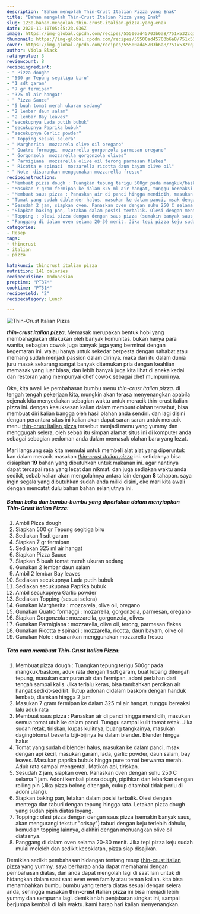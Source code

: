 ```yaml
---
description: "Bahan mengolah Thin-Crust Italian Pizza yang Enak"
title: "Bahan mengolah Thin-Crust Italian Pizza yang Enak"
slug: 1230-bahan-mengolah-thin-crust-italian-pizza-yang-enak
date: 2020-11-10T05:45:23.036Z
image: https://img-global.cpcdn.com/recipes/55500ad45703b6a8/751x532cq70/thin-crust-italian-pizza-foto-resep-utama.jpg
thumbnail: https://img-global.cpcdn.com/recipes/55500ad45703b6a8/751x532cq70/thin-crust-italian-pizza-foto-resep-utama.jpg
cover: https://img-global.cpcdn.com/recipes/55500ad45703b6a8/751x532cq70/thin-crust-italian-pizza-foto-resep-utama.jpg
author: Viola Black
ratingvalue: 3
reviewcount: 8
recipeingredient:
- " Pizza dough"
- "500 gr Tepung segitiga biru"
- "1 sdt garam"
- "7 gr fermipan"
- "325 ml air hangat"
- " Pizza Sauce"
- "5 buah tomat merah ukuran sedang"
- "2 lembar daun salam"
- "2 lembar Bay leaves"
- "secukupnya Lada putih bubuk"
- "secukupnya Paprika bubuk"
- "secukupnya Garlic powder"
- " Topping sesuai selera"
- " Margherita  mozzarela olive oil oregano"
- " Quatro formaggi  mozarrella gorgonzola parmesan oregano"
- " Gorgonzola  mozzarella gorgonzola olives"
- " Parmigiana  mozzarella olive oil terong parmesan flakes"
- " Ricotta e spinaci  mozzarella ricotta daun bayam olive oil"
- " Note  disarankan menggunakan mozzarella fresco"
recipeinstructions:
- "Membuat pizza dough : Tuangkan tepung terigu 500gr pada mangkuk/baskom, aduk rata dengan 1 sdt garam, buat lubang ditengah tepung, masukan campuran air dan fermipan, adoni perlahan dari tengah sampai kalis. Jika terlalu keras, bisa tambahkan percikan air hangat sedikit-sedikit. Tutup adonan didalam baskom dengan handuk lembab, diamkan hingga 2 jam"
- "Masukan 7 gram fermipan ke dalam 325 ml air hangat, tunggu bereaksi lalu aduk rata"
- "Membuat saus pizza : Panaskan air di panci hingga mendidih, masukan semua tomat utuh ke dalam panci. Tunggu sampai kulit tomat retak. Jika sudah retak, tiriskan, kupas kulitnya, buang tangkainya, masukan dagingbtomat beserta biji-bijinya ke dalam blender. Blender hingga halus"
- "Tomat yang sudah diblender halus, masukan ke dalam panci, msak dengan api kecil, masukan garam, lada, garlic powder, daun salam, bay leaves. Masukan paprika bubuk hingga pure tomat berwarna merah. Aduk rata sampai mengental. Matikan api, tiriskan."
- "Sesudah 2 jam, siapkan oven. Panaskan oven dengan suhu 250 C selama 1 jam. Adoni kembali pizza dough, pipihkan dan lebarkan dengan rolling pin (Jika pizza bolong ditengah, cukup ditambal tidak perlu di adoni ulang)."
- "Siapkan baking pan, letakan dalam posisi terbalik. Olesi dengan mentega dan taburi dengan tepung hingga rata. Letakan pizza dough yang sudah pipih diatas loyang."
- "Topping : olesi pizza dengan dengan saus pizza (semakin banyak saus, akan mengurangi tekstur &#34;crispy&#34;) taburi dengan keju terlebih dahulu, kemudian topping lainnya, diakhiri dengan menuangkan olive oil diatasnya."
- "Panggang di dalam oven selama 20-30 menit. Jika tepi pizza keju sudah mulai meleleh dan sedikit kecoklatan, pizza siap disajikan."
categories:
- Resep
tags:
- thincrust
- italian
- pizza

katakunci: thincrust italian pizza 
nutrition: 141 calories
recipecuisine: Indonesian
preptime: "PT37M"
cooktime: "PT51M"
recipeyield: "2"
recipecategory: Lunch

---
```



![Thin-Crust Italian Pizza](https://img-global.cpcdn.com/recipes/55500ad45703b6a8/751x532cq70/thin-crust-italian-pizza-foto-resep-utama.jpg)

<b><i>thin-crust italian pizza</i></b>, Memasak merupakan bentuk hobi yang membahagiakan dilakukan oleh banyak komunitas. bukan hanya para wanita, sebagian cowok juga banyak juga yang berminat dengan kegemaran ini. walau hanya untuk sekedar berpesta dengan sahabat atau memang sudah menjadi passion dalam dirinya. maka dari itu dalam dunia juru masak sekarang sangat banyak ditemukan pria dengan keahlian memasak yang luar biasa, dan lebih banyak juga kita lihat di aneka kedai dan restoran yang mempunyai chef cowok sebagai chef mumpuni nya.



Oke, kita awali ke pembahasan bumbu menu <i>thin-crust italian pizza</i>. di tengah tengah pekerjaan kita, mungkin akan terasa menyenangkan apabila sejenak kita menyediakan sebagian waktu untuk meracik thin-crust italian pizza ini. dengan kesuksesan kalian dalam membuat olahan tersebut, bisa membuat diri kalian bangga oleh hasil olahan anda sendiri. dan lagi disini dengan perantara situs ini kalian akan dapat saran saran untuk meracik menu <u>thin-crust italian pizza</u> tersebut menjadi menu yang yummy dan menggugah selera, oleh sebab itu simpan alamat situs ini di komputer anda sebagai sebagian pedoman anda dalam memasak olahan baru yang lezat.


Mari langsung saja kita memulai untuk membeli alat alat yang diperuntuk kan dalam meracik masakan <u><i>thin-crust italian pizza</i></u> ini. setidaknya bisa disiapkan <b>19</b> bahan yang dibutuhkan untuk makanan ini. agar nantinya dapat tercapai rasa yang lezat dan nikmat. dan juga sediakan waktu anda sedikit, sebab kalian akan mengolahnya antara lain dengan <b>8</b> tahapan. saya ingin segala yang dibutuhkan sudah anda miliki disini, oke mari kita awali dengan mencatat dulu bahan bahan selanjutnya ini.

<!--inarticleads1-->

##### Bahan baku dan bumbu-bumbu yang diperlukan dalam menyiapkan Thin-Crust Italian Pizza:

1. Ambil  Pizza dough
1. Siapkan 500 gr Tepung segitiga biru
1. Sediakan 1 sdt garam
1. Siapkan 7 gr fermipan
1. Sediakan 325 ml air hangat
1. Siapkan  Pizza Sauce
1. Siapkan 5 buah tomat merah ukuran sedang
1. Gunakan 2 lembar daun salam
1. Ambil 2 lembar Bay leaves
1. Sediakan secukupnya Lada putih bubuk
1. Sediakan secukupnya Paprika bubuk
1. Ambil secukupnya Garlic powder
1. Sediakan  Topping (sesuai selera)
1. Gunakan  Margherita : mozzarela, olive oil, oregano
1. Gunakan  Quatro formaggi : mozarrella, gorgonzola, parmesan, oregano
1. Siapkan  Gorgonzola : mozzarella, gorgonzola, olives
1. Gunakan  Parmigiana : mozzarella, olive oil, terong, parmesan flakes
1. Gunakan  Ricotta e spinaci : mozzarella, ricotta, daun bayam, olive oil
1. Gunakan  Note : disarankan menggunakan mozzarella fresco




<!--inarticleads2-->

##### Tata cara membuat Thin-Crust Italian Pizza:

1. Membuat pizza dough : Tuangkan tepung terigu 500gr pada mangkuk/baskom, aduk rata dengan 1 sdt garam, buat lubang ditengah tepung, masukan campuran air dan fermipan, adoni perlahan dari tengah sampai kalis. Jika terlalu keras, bisa tambahkan percikan air hangat sedikit-sedikit. Tutup adonan didalam baskom dengan handuk lembab, diamkan hingga 2 jam
1. Masukan 7 gram fermipan ke dalam 325 ml air hangat, tunggu bereaksi lalu aduk rata
1. Membuat saus pizza : Panaskan air di panci hingga mendidih, masukan semua tomat utuh ke dalam panci. Tunggu sampai kulit tomat retak. Jika sudah retak, tiriskan, kupas kulitnya, buang tangkainya, masukan dagingbtomat beserta biji-bijinya ke dalam blender. Blender hingga halus
1. Tomat yang sudah diblender halus, masukan ke dalam panci, msak dengan api kecil, masukan garam, lada, garlic powder, daun salam, bay leaves. Masukan paprika bubuk hingga pure tomat berwarna merah. Aduk rata sampai mengental. Matikan api, tiriskan.
1. Sesudah 2 jam, siapkan oven. Panaskan oven dengan suhu 250 C selama 1 jam. Adoni kembali pizza dough, pipihkan dan lebarkan dengan rolling pin (Jika pizza bolong ditengah, cukup ditambal tidak perlu di adoni ulang).
1. Siapkan baking pan, letakan dalam posisi terbalik. Olesi dengan mentega dan taburi dengan tepung hingga rata. Letakan pizza dough yang sudah pipih diatas loyang.
1. Topping : olesi pizza dengan dengan saus pizza (semakin banyak saus, akan mengurangi tekstur &#34;crispy&#34;) taburi dengan keju terlebih dahulu, kemudian topping lainnya, diakhiri dengan menuangkan olive oil diatasnya.
1. Panggang di dalam oven selama 20-30 menit. Jika tepi pizza keju sudah mulai meleleh dan sedikit kecoklatan, pizza siap disajikan.




Demikian sedikit pembahasan hidangan tentang resep <u>thin-crust italian pizza</u> yang yummy. saya berharap anda dapat memahami dengan pembahasan diatas, dan anda dapat mengolah lagi di saat lain untuk di hidangkan dalam saat saat even even family atau teman kalian. kita bisa menambahkan bumbu bumbu yang tertera diatas sesuai dengan selera anda, sehingga masakan <b>thin-crust italian pizza</b> ini bisa menjadi lebih yummy dan sempurna lagi. demikianlah penjabaran singkat ini, sampai berjumpa kembali di lain waktu. kami harap hari kalian menyenangkan.
